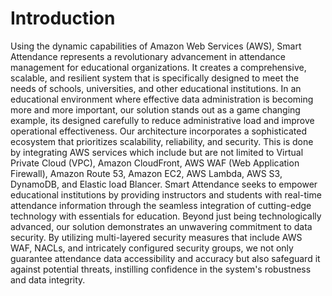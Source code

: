 # Introduction
Using the dynamic capabilities of Amazon Web Services (AWS), Smart Attendance represents a revolutionary advancement in attendance management for educational organizations. It creates a comprehensive, scalable, and resilient system that is specifically designed to meet the needs of schools, universities, and other educational institutions. In an educational environment where effective data administration is becoming more and more important, our solution stands out as a game changing example, its designed carefully to reduce administrative load and improve operational effectiveness. Our architecture incorporates a sophisticated ecosystem that prioritizes scalability, reliability, and security. This is done by integrating AWS services which include but are not limited to Virtual Private Cloud (VPC), Amazon CloudFront, AWS WAF (Web Application Firewall), Amazon Route 53, Amazon EC2, AWS Lambda, AWS S3, DynamoDB, and Elastic load Blancer. Smart Attendance seeks to empower educational institutions by providing instructors and students with real-time attendance information through the seamless integration of cutting-edge technology with essentials for education. Beyond just being technologically advanced, our solution demonstrates an unwavering commitment to data security. By utilizing multi-layered security measures that include AWS WAF, NACLs, and intricately configured security groups, we not only guarantee attendance data accessibility and accuracy but also safeguard it against potential threats, instilling confidence in the system's robustness and data integrity.
